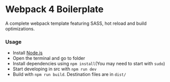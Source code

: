 # Webpack 4 Boilerplate

A complete webpack template featuring SASS, hot reload and build optimizations.

### Usage

- Install [Node.js](https://nodejs.org/en/)
- Open the terminal and go to folder
- Install dependencies using `npm install`(You may need to start with `sudo`)
- Start developing in src with `npm run dev`
- Build with `npm run build`. Destination files are in `dist/`
